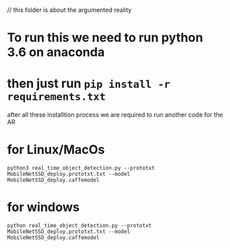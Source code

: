 // this folder is about the argumented reality
# To run this we need to run python 3.6 on anaconda 
# then just run `pip install -r requirements.txt`

after all these installtion process we are required to run another code for the AR

# for Linux/MacOs
`python3 real_time_object_detection.py --prototxt MobileNetSSD_deploy.prototxt.txt --model MobileNetSSD_deploy.caffemodel`

# for windows 
`python real_time_object_detection.py --prototxt MobileNetSSD_deploy.prototxt.txt --model MobileNetSSD_deploy.caffemodel`
